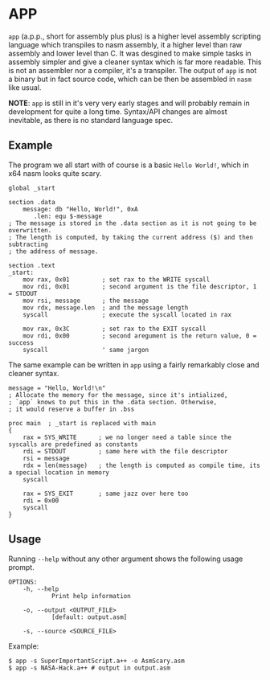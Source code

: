# APP
`app` (a.p.p., short for assembly plus plus) is a higher level assembly scripting language which transpiles to nasm assembly, it a higher level than raw assembly and lower level than C. It was desgined to make simple tasks in assembly simpler and give a cleaner syntax which is far more readable. This is not an assembler nor a compiler, it's a transpiler. The output of `app` is not a binary but in fact source code, which can be then be assembled in `nasm` like usual.

**NOTE**: `app` is still in it's very very early stages and will probably remain in development for quite a long time. Syntax/API changes are almost inevitable, as there is no standard language spec.

## Example
The program we all start with of course is a basic `Hello World!`, which in x64 nasm looks quite scary.
```assembly
global _start

section .data
    message: db "Hello, World!", 0xA
       .len: equ $-message
; The message is stored in the .data section as it is not going to be overwritten.
; The length is computed, by taking the current address ($) and then subtracting 
; the address of message.

section .text
_start:
    mov rax, 0x01         ; set rax to the WRITE syscall
    mov rdi, 0x01         ; second argument is the file descriptor, 1 = STDOUT
    mov rsi, message      ; the message
    mov rdx, message.len  ; and the message length
    syscall               ; execute the syscall located in rax
    
    mov rax, 0x3C         ; set rax to the EXIT syscall
    mov rdi, 0x00         ; second aregument is the return value, 0 = success
    syscall               ' same jargon
```
The same example can be written in `app` using a fairly remarkably close and cleaner syntax.
```
message = "Hello, World!\n"
; Allocate the memory for the message, since it's intialized,
; `app` knows to put this in the .data section. Otherwise,
; it would reserve a buffer in .bss

proc main  ; _start is replaced with main
{
    rax = SYS_WRITE      ; we no longer need a table since the syscalls are predefined as constants
    rdi = STDOUT         ; same here with the file descriptor
    rsi = message
    rdx = len(message)   ; the length is computed as compile time, its a special location in memory
    syscall
    
    rax = SYS_EXIT       ; same jazz over here too
    rdi = 0x00
    syscall
}
```

## Usage
Running `--help` without any other argument shows the following usage prompt.
```
OPTIONS:
    -h, --help
            Print help information

    -o, --output <OUTPUT_FILE>
            [default: output.asm]

    -s, --source <SOURCE_FILE>
```
Example:
```
$ app -s SuperImportantScript.a++ -o AsmScary.asm
$ app -s NASA-Hack.a++ # output in output.asm
```
